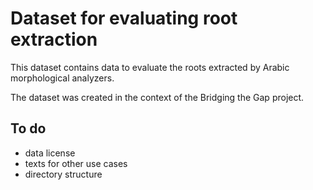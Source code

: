 # Dataset for evaluating root extraction

This dataset contains data to evaluate the roots extracted by Arabic
morphological analyzers.

The dataset was created in the context of the Bridging the Gap project.

## To do

* data license
* texts for other use cases
* directory structure
